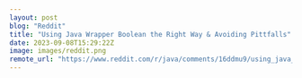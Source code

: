 ```yaml
---
layout: post
blog: "Reddit"
title: "Using Java Wrapper Boolean the Right Way & Avoiding Pittfalls"
date: 2023-09-08T15:29:22Z
image: images/reddit.png
remote_url: "https://www.reddit.com/r/java/comments/16ddmu9/using_java_wrapper_boolean_the_right_way_avoiding/"
---
```

